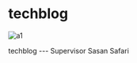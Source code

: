 # techblog
![a1](https://user-images.githubusercontent.com/101221304/176551778-84b069fa-1d86-4a90-8cd4-4af35b05d37f.png)

techblog --- Supervisor Sasan Safari
